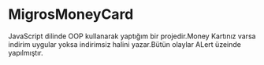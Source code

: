 # MigrosMoneyCard
JavaScript dilinde OOP kullanarak yaptığım bir projedir.Money Kartınız varsa indirim uygular yoksa indirimsiz halini yazar.Bütün olaylar ALert üzeinde yapılmıştır. 
